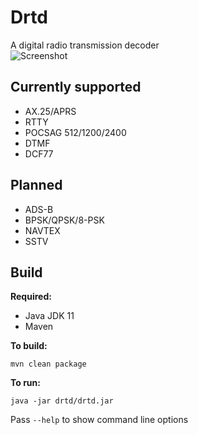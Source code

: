 # Drtd
A digital radio transmission decoder  
![Screenshot](https://raw.githubusercontent.com/tlmrgvf/drtd/master/rtty.gif)

## Currently supported
* AX.25/APRS
* RTTY
* POCSAG 512/1200/2400
* DTMF
* DCF77

## Planned
* ADS-B
* BPSK/QPSK/8-PSK
* NAVTEX
* SSTV

## Build
**Required:**
* Java JDK 11
* Maven

**To build:**  
````shell
mvn clean package
````  
  
**To run:**  
````shell
java -jar drtd/drtd.jar
````  
Pass ``--help`` to show command line options
